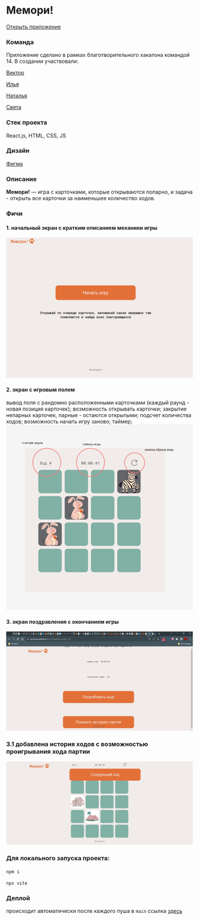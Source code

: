 # Мемори!
[Открыть приложение](https://govyazina.github.io/junior-hackathon_team__14/)

### Команда
Приложение сделано в рамках благотворительного хакатона командой 14.
В создании участвовали:

[Виктор](https://t.me/Zelvar)

[Илья](https://t.me/fensin)

[Наталья](https://t.me/NataliaSitnikova)

[Света](https://t.me/govyazina)

### Стек проекта 
React.js, HTML, CSS, JS

### Дизайн
[Фигма](https://www.figma.com/file/jC9yujlWYVSnhCKWdEquQ0/Memory!?type=design&node-id=404%3A574&mode=design&t=fEVohREMC9w7yoCu-1)

### Описание

**Мемори!** — игра с карточками, которые открываются попарно, и задача - открыть все карточки за наименьшее количество ходов.

### Фичи
####  1. начальный экран с кратким описанием механики игры
![img.png](img.png)


#### 2. экран с игровым полем

вывод поля с рандомно расположенными карточками (каждый раунд - новая позиция карточек);
возможность открывать карточки;
закрытие непарных карточек, парные - остаются открытыми;
подсчет количества ходов;
возможность начать игру заново;
таймер;
![img_1.png](img_1.png)


#### 3. экран поздравления с окончанием игры
![img_3.png](img_3.png)

### 3.1 добавлена история ходов с возможностью проигрывания хода партии

![img_4.png](img_4.png)

   
### Для локального запуска проекта:

`npm i`

`npx vite`

### Деплой 
происходит автоматически после каждого пуша в `main`
ссылка [здесь](https://govyazina.github.io/junior-hackathon_team__14/)


